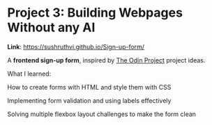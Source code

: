 # Project 3: Building Webpages Without any AI

**Link**: https://sushruthvi.github.io/Sign-up-form/

A **frontend sign-up form**, inspired by [The Odin Project](https://www.theodinproject.com/) project ideas.

What I learned:

How to create forms with HTML and style them with CSS

Implementing form validation and using labels effectively

Solving multiple flexbox layout challenges to make the form clean
